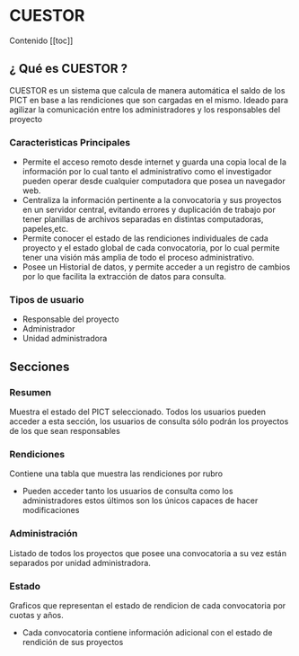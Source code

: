 # CUESTOR

Contenido
[[toc]]

## **¿** Qué es CUESTOR **?**

CUESTOR es un sistema que  calcula de manera automática el saldo de los PICT en base a las rendiciones que son cargadas en el mismo. Ideado para agilizar la comunicación entre los administradores y los responsables del proyecto

### Caracteristicas Principales

- Permite el acceso remoto desde internet y guarda una copia local de la información por lo cual tanto  el administrativo como el investigador pueden operar desde cualquier computadora que posea un navegador web.
- Centraliza la información pertinente a la convocatoria y sus proyectos en un servidor central, evitando errores y duplicación de trabajo por tener planillas de archivos separadas en distintas computadoras, papeles,etc.
- Permite conocer el estado de las rendiciones individuales de cada proyecto y el estado global de cada convocatoria, por lo cual permite tener una visión más amplia de todo el proceso administrativo.
- Posee un Historial de datos, y permite  acceder a un registro de cambios por lo que  facilita la extracción de datos para consulta.

### Tipos de usuario

- Responsable del proyecto
- Administrador
- Unidad administradora

## Secciones

### Resumen

Muestra el estado del PICT seleccionado. Todos los usuarios pueden acceder a esta sección, los usuarios de consulta sólo podrán los proyectos de los que sean responsables

### Rendiciones

Contiene una tabla que muestra las rendiciones por rubro

- Pueden acceder tanto los usuarios de consulta como los administradores estos últimos son los únicos capaces de hacer modificaciones

### Administración

Listado de todos los proyectos que posee una convocatoria a su vez están separados por unidad administradora.

### Estado

Graficos que representan el estado de rendicion de cada convocatoria por cuotas y años.

- Cada convocatoria contiene información adicional con el estado de rendición de sus proyectos
